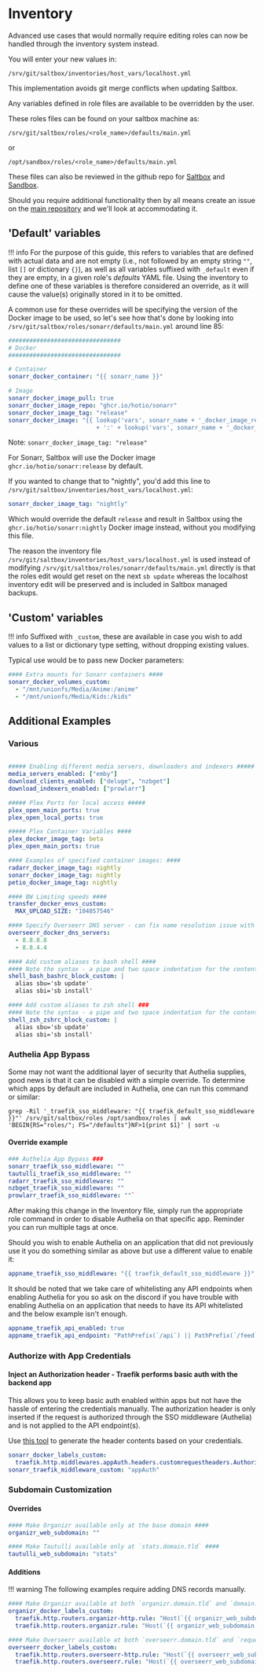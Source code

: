# Inventory

Advanced use cases that would normally require editing roles can now be handled through the inventory system instead.

You will enter your new values in:

```shell
/srv/git/saltbox/inventories/host_vars/localhost.yml
```

This implementation avoids git merge conflicts when updating Saltbox.

Any variables defined in role files are available to be overridden by the user.

These roles files can be found on your saltbox machine as:
```
/srv/git/saltbox/roles/<role_name>/defaults/main.yml
```
or 
```
/opt/sandbox/roles/<role_name>/defaults/main.yml
```

These files can also be reviewed in the github repo for [Saltbox](https://github.com/saltyorg/Saltbox/tree/master/roles) and [Sandbox](https://github.com/saltyorg/Saltbox/tree/master/roles).

Should you require additional functionality then by all means create an issue on the [main repository](https://github.com/saltyorg/Saltbox/) and we'll look at accommodating it.

## 'Default' variables

!!! info
    For the purpose of this guide, this refers to variables that are defined with actual data and are not empty (i.e., not followed by an empty string `""`, list `[]` or dictionary `{}`), as well as all variables suffixed with `_default` even if they are empty, in a given role's _defaults_ YAML file. Using the inventory to define one of these variables is therefore considered an override, as it will cause the value(s) originally stored in it to be omitted.

A common use for these overrides will be specifying the version of the Docker image to be used, so let's see how that's done by looking into `/srv/git/saltbox/roles/sonarr/defaults/main.yml` around line 85:

``` yaml
################################
# Docker
################################

# Container
sonarr_docker_container: "{{ sonarr_name }}"

# Image
sonarr_docker_image_pull: true
sonarr_docker_image_repo: "ghcr.io/hotio/sonarr"
sonarr_docker_image_tag: "release"
sonarr_docker_image: "{{ lookup('vars', sonarr_name + '_docker_image_repo', default=sonarr_docker_image_repo)
                         + ':' + lookup('vars', sonarr_name + '_docker_image_tag', default=sonarr_docker_image_tag) }}"
```

Note: `sonarr_docker_image_tag: "release"`

For Sonarr, Saltbox will use the Docker image `ghcr.io/hotio/sonarr:release` by default.

If you wanted to change that to "nightly", you'd add this line to `/srv/git/saltbox/inventories/host_vars/localhost.yml`:

``` yaml
sonarr_docker_image_tag: "nightly"
```

Which would override the default `release` and result in Saltbox using the `ghcr.io/hotio/sonarr:nightly` Docker image instead, without you modifying this file.

The reason the inventory file `/srv/git/saltbox/inventories/host_vars/localhost.yml` is used instead of modifying `/srv/git/saltbox/roles/sonarr/defaults/main.yml` directly is that the roles edit would get reset on the next `sb update` whereas the localhost inventory edit will be preserved and is included in Saltbox managed backups.

## 'Custom' variables

!!! info
    Suffixed with `_custom`, these are available in case you wish to add values to a list or dictionary type setting, without dropping existing values.

Typical use would be to pass new Docker parameters:

```yaml
#### Extra mounts for Sonarr containers ####
sonarr_docker_volumes_custom:
  - "/mnt/unionfs/Media/Anime:/anime"
  - "/mnt/unionfs/Media/Kids:/kids"
```

## Additional Examples

### Various

```yaml

##### Enabling different media servers, downloaders and indexers #####
media_servers_enabled: ["emby"]
download_clients_enabled: ["deluge", "nzbget"]
download_indexers_enabled: ["prowlarr"]

##### Plex Ports for local access #####
plex_open_main_ports: true
plex_open_local_ports: true

##### Plex Container Variables ####
plex_docker_image_tag: beta
plex_open_main_ports: true

#### Examples of specified container images: ####
radarr_docker_image_tag: nightly
sonarr_docker_image_tag: nightly
petio_docker_image_tag: nightly

#### BW Limiting speeds ####
transfer_docker_envs_custom:
  MAX_UPLOAD_SIZE: "104857546"

#### Specify Overseerr DNS server - can fix name resolution issue with TMDb ####
overseerr_docker_dns_servers:
  - 8.8.8.8
  - 8.8.4.4

#### Add custom aliases to bash shell ####
#### Note the syntax - a pipe and two space indentation for the contents ####
shell_bash_bashrc_block_custom: |
  alias sbu='sb update'
  alias sbi='sb install'

#### Add custom aliases to zsh shell ###
#### Note the syntax - a pipe and two space indentation for the contents ####
shell_zsh_zshrc_block_custom: |
  alias sbu='sb update'
  alias sbi='sb install'
```

### Authelia App Bypass

Some may not want the additional layer of security that Authelia supplies, good news is that it can be disabled with a simple override. To determine which apps by default are included in Authelia, one can run this command or similar:

```shell
grep -Ril '_traefik_sso_middleware: "{{ traefik_default_sso_middleware }}"' /srv/git/saltbox/roles /opt/sandbox/roles | awk 'BEGIN{RS="roles/"; FS="/defaults"}NF>1{print $1}' | sort -u
```

#### Override example

```yaml
### Authelia App Bypass ###
sonarr_traefik_sso_middleware: ""
tautulli_traefik_sso_middleware: ""
radarr_traefik_sso_middleware: ""
nzbget_traefik_sso_middleware: ""
prowlarr_traefik_sso_middleware: ""`
```

After making this change in the Inventory file, simply run the appropriate role command in order to disable Authelia on that specific app. Reminder you can run multiple tags at once.

Should you wish to enable Authelia on an application that did not previously use it you do something similar as above but use a different value to enable it:

```yaml
appname_traefik_sso_middleware: "{{ traefik_default_sso_middleware }}"
```

It should be noted that we take care of whitelisting any API endpoints when enabling Authelia for you so ask on the discord if you have trouble with enabling Authelia on an application that needs to have its API whitelisted and the below example isn't enough.

```yaml
appname_traefik_api_enabled: true
appname_traefik_api_endpoint: "PathPrefix(`/api`) || PathPrefix(`/feed`) || PathPrefix(`/ping`)"
```

### Authorize with App Credentials

#### Inject an Authorization header - Traefik performs basic auth with the backend app

This allows you to keep basic auth enabled within apps but not have the hassle of entering the credentials manually. The authorization header is only inserted if the request is authorized through the SSO middleware (Authelia) and is not applied to the API endpoint(s).

Use [this tool](https://www.blitter.se/utils/basic-authentication-header-generator/) to generate the header contents based on your credentials.

```yaml
sonarr_docker_labels_custom:
  traefik.http.middlewares.appAuth.headers.customrequestheaders.Authorization: "Basic <base64 header>"
sonarr_traefik_middleware_custom: "appAuth"
```

### Subdomain Customization

#### Overrides

```yaml
#### Make Organizr available only at the base domain ####
organizr_web_subdomain: ""

#### Make Tautulli available only at `stats.domain.tld` ####
tautulli_web_subdomain: "stats"
```

#### Additions

!!! warning
    The following examples require adding DNS records manually.

```yaml
#### Make Organizr available at both `organizr.domain.tld` and `domain.tld` ####
organizr_docker_labels_custom:
  traefik.http.routers.organizr-http.rule: "Host(`{{ organizr_web_subdomain + '.' + organizr_web_domain }}`) || Host(`{{ organizr_web_domain }}`)"
  traefik.http.routers.organizr.rule: "Host(`{{ organizr_web_subdomain + '.' + organizr_web_domain }}`) || Host(`{{ organizr_web_domain }}`)"

#### Make Overseerr available at both `overseerr.domain.tld` and `requests.domain.tld` ####
overseerr_docker_labels_custom:
  traefik.http.routers.overseerr-http.rule: "Host(`{{ overseerr_web_subdomain + '.' + overseerr_web_domain }}`) || Host(`{{ 'requests.' + overseerr_web_domain }}`)"
  traefik.http.routers.overseerr.rule: "Host(`{{ overseerr_web_subdomain + '.' + overseerr_web_domain }}`) || Host(`{{ 'requests.' + overseerr_web_domain }}`)"
```
